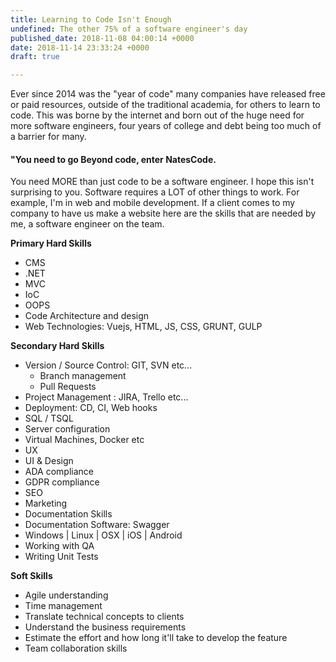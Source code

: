 ```yaml
---
title: Learning to Code Isn't Enough
undefined: The other 75% of a software engineer's day
published_date: 2018-11-08 04:00:14 +0000
date: 2018-11-14 23:33:24 +0000
draft: true

---
```

Ever since 2014 was the "year of code" many companies have released free or paid resources, outside of the traditional academia, for others to learn to code. This was borne by the internet and born out of the huge need for more software engineers, four years of college and debt being too much of a barrier for many.

#### "You need to go Beyond code, enter NatesCode.

You need MORE than just code to be a software engineer. I hope this isn't surprising to you. Software requires a LOT of other things to work. For example, I'm in web and mobile development. If a client comes to my company to have us make a website here are the skills that are needed by me, a software engineer on the team.

**Primary Hard Skills**

* CMS
* .NET
* MVC
* IoC
* OOPS
* Code Architecture and design
* Web Technologies: Vuejs, HTML, JS, CSS, GRUNT, GULP

**Secondary Hard Skills**

* Version / Source Control: GIT, SVN etc...
  * Branch management
  * Pull Requests
* Project Management : JIRA, Trello etc...
* Deployment: CD, CI, Web hooks
* SQL / TSQL
* Server configuration
* Virtual Machines, Docker etc
* UX
* UI & Design
* ADA compliance
* GDPR compliance
* SEO
* Marketing
* Documentation Skills
* Documentation Software: Swagger 
* Windows | Linux | OSX | iOS | Android
* Working with QA
* Writing Unit Tests

**Soft Skills**

* Agile understanding
* Time management
* Translate technical concepts to clients
* Understand the business requirements
* Estimate the effort and how long it'll take to develop the feature
* Team collaboration skills